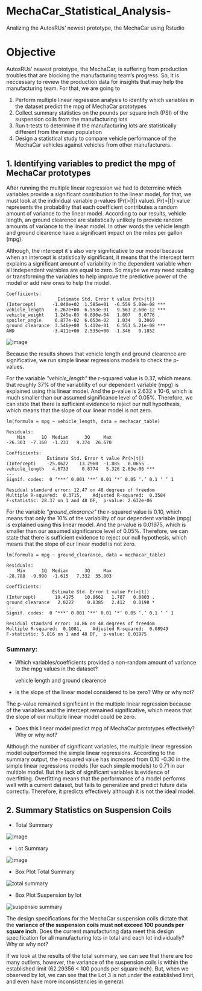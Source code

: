 # MechaCar_Statistical_Analysis-
Analizing the AutosRUs’ newest prototype, the MechaCar using Rstudio

# Objective
AutosRUs’ newest prototype, the MechaCar, is suffering from production troubles that are blocking the manufacturing team’s progress. So, it is neccessary to review the production data for insights that may help the manufacturing team. For that, we are going to 

 1. Perform multiple linear regression analysis to identify which variables in the dataset predict the mpg of MechaCar prototypes
 2. Collect summary statistics on the pounds per square inch (PSI) of the suspension coils from the manufacturing lots
 3. Run t-tests to determine if the manufacturing lots are statistically different from the mean population
 4. Design a statistical study to compare vehicle performance of the MechaCar vehicles against vehicles from other manufacturers.

## 1. Identifying variables to predict the mpg of MechaCar prototypes

After running the multiple linear regression we had to determine which variables provide a significant contribution to the linear model, for that, we must look at the individual variable p-values (Pr(>|t|) value). Pr(>|t|) value represents the probability that each coefficient contributes a random amount of variance to the linear model. According to our results, vehicle length, an ground clearence are statistically unlikely to provide random amounts of variance to the linear model. In other words the vehicle length and ground clearence have a significant impact on the miles per gallon (mpg).

Although, the intercept it´s also very significative to our model because when an intercept is statistically significant, it means that the intercept term explains a significant amount of variability in the dependent variable when all independent vairables are equal to zero. So maybe we may need scaling or transforming the variables to help improve the predictive power of the model or add new ones to help the model.


```
Coefficients:
                   Estimate Std. Error t value Pr(>|t|)    
(Intercept)      -1.040e+02  1.585e+01  -6.559 5.08e-08 ***
vehicle_length    6.267e+00  6.553e-01   9.563 2.60e-12 ***
vehicle_weight    1.245e-03  6.890e-04   1.807   0.0776 .  
spoiler_angle     6.877e-02  6.653e-02   1.034   0.3069    
ground_clearance  3.546e+00  5.412e-01   6.551 5.21e-08 ***
AWD              -3.411e+00  2.535e+00  -1.346   0.1852    

```
![image](https://user-images.githubusercontent.com/43974872/204197334-d132dd57-7e03-4526-b03b-5b2b1f9d4858.png)

Because the results shows that vehicle length and ground clearence are significative, we run simple linear regressions models to check the p-values.

For the variable *"vehicle_length"* the r-squared value is 0.37, which means that roughly 37% of the variablilty of our dependent variable (mpg) is explained using this linear model. And the p-value is 2.632 x 10-6, which is much smaller than our assumed significance level of 0.05%. Therefore, we can state that there is sufficient evidence to reject our null hypothesis, which means that the slope of our linear model is not zero.

```
lm(formula = mpg ~ vehicle_length, data = mechacar_table)

Residuals:
    Min      1Q  Median      3Q     Max 
-26.303  -7.160  -1.231   9.374  26.670 

Coefficients:
               Estimate Std. Error t value Pr(>|t|)    
(Intercept)    -25.0622    13.2960  -1.885   0.0655 .  
vehicle_length   4.6733     0.8774   5.326 2.63e-06 ***
---
Signif. codes:  0 ‘***’ 0.001 ‘**’ 0.01 ‘*’ 0.05 ‘.’ 0.1 ‘ ’ 1

Residual standard error: 12.47 on 48 degrees of freedom
Multiple R-squared:  0.3715,	Adjusted R-squared:  0.3584 
F-statistic: 28.37 on 1 and 48 DF,  p-value: 2.632e-06

```
For the variable *"ground_clearance"* the r-squared value is 0.10, which means that only the 10% of the variablilty of our dependent variable (mpg) is explained using this linear model. And the p-value is 0.01975, which is smaller than our assumed significance level of 0.05%. Therefore, we can state that there is sufficient evidence to reject our null hypothesis, which means that the slope of our linear model is not zero.

```
lm(formula = mpg ~ ground_clearance, data = mechacar_table)

Residuals:
    Min      1Q  Median      3Q     Max 
-28.788  -9.990  -1.615   7.332  35.803 

Coefficients:
                 Estimate Std. Error t value Pr(>|t|)  
(Intercept)       19.4175    10.8662   1.787   0.0803 .
ground_clearance   2.0222     0.8385   2.412   0.0198 *
---
Signif. codes:  0 ‘***’ 0.001 ‘**’ 0.01 ‘*’ 0.05 ‘.’ 0.1 ‘ ’ 1

Residual standard error: 14.86 on 48 degrees of freedom
Multiple R-squared:  0.1081,	Adjusted R-squared:  0.08949 
F-statistic: 5.816 on 1 and 48 DF,  p-value: 0.01975

```


### Summary:

- Which variables/coefficients provided a non-random amount of variance to the mpg values in the dataset? 
  
  vehicle length and ground clearence
  
- Is the slope of the linear model considered to be zero? Why or why not?

 The p-value remained significant in the multiple linear regression because of the variables and the intercept remained significative, which means that the slope of our multiple linear model could be zero.

- Does this linear model predict mpg of MechaCar prototypes effectively? Why or why not?

Although the number of significant variables, the multiple linear regression model outperformed the simple linear regressions. According to the summary output, the r-squared value has increased from 0.10 -0.30 in the simple linear regressions models (for each simple models) to 0.71 in our multiple model. But the lack of significant variables is evidence of overfitting. Overfitting means that the performance of a model performs well with a current dataset, but fails to generalize and predict future data correctly. Therefore, it predicts effectively although it is not the ideal model.

 ## 2. Summary Statistics on Suspension Coils
 - Total Summary
 
 ![image](https://user-images.githubusercontent.com/43974872/204205808-e5410931-5918-4123-a8e7-93c9d7d37b3f.png)
 
 - Lot Summary 
 
![image](https://user-images.githubusercontent.com/43974872/204205855-76bcdfec-c41e-4f08-93ca-237f38b04808.png)

- Box Plot Total Summary

![total summary](https://user-images.githubusercontent.com/43974872/204208712-60a0c2d9-b2ac-4fa8-9608-ac6f5a8e9d6f.png)

- Box Plot Suspension by lot

![suspensio summary](https://user-images.githubusercontent.com/43974872/204208162-e0042f68-ea58-478a-8c25-fd40d00aefee.png)

The design specifications for the MechaCar suspension coils dictate that the **variance of the suspension coils must not exceed 100 pounds per square inch**. Does the current manufacturing data meet this design specification for all manufacturing lots in total and each lot individually? Why or why not?


If we look at the results of the total summary, we can see that there are too many outliers, however, the variance of the suspension coils is within the established limit (62.29356 < 100 pounds per square inch). But, when we observed by lot, we can see that the Lot 3 is not under the established limit, and even have more inconsistencies in general.
